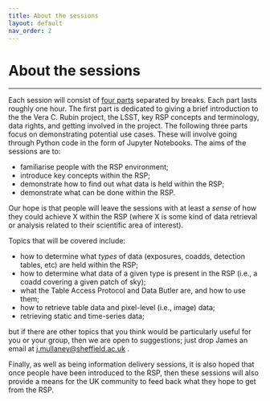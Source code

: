 ```yaml
---
title: About the sessions
layout: default
nav_order: 2
---
```


# About the sessions

---

Each session will consist of [four parts](./material.html) separated by breaks. Each part lasts roughly one hour. The first part is dedicated to giving a brief introduction to the the Vera C. Rubin project, the LSST, key RSP concepts and terminology, data rights, and getting involved in the project. The following three parts focus on demonstrating potential use cases. These will involve going through Python code in the form of Jupyter Notebooks. The aims of the sessions are to:
* familiarise people with the RSP environment;
* introduce key concepts within the RSP;
* demonstrate how to find out what data is held within the RSP;
* demonstrate what can be done within the RSP.

Our hope is that people will leave the sessions with at least a _sense_ of how they could achieve X within the RSP (where X is some kind of data retrieval or analysis related to their scientific area of interest).

Topics that will be covered include:
* how to determine what _types_ of data (exposures, coadds, detection tables, etc) are held within the RSP;
* how to determine what data of a given type is present in the RSP (i.e., a coadd covering a given patch of sky);
* what the Table Access Protocol and Data Butler are, and how to use them;
* how to retrieve table data and pixel-level (i.e., image) data;
* retrieving static and time-series data;

but if there are other topics that you think would be particularly useful for you or your group, then we are open to suggestions; just drop James an email at j.mullaney@sheffield.ac.uk .

Finally, as well as being information delivery sessions, it is also hoped that once people have been introduced to the RSP, then these sessions will also provide a means for the UK community to feed back what they hope to get from the RSP.